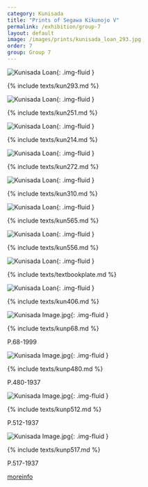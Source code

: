 ```yaml
---
category: Kunisada
title: "Prints of Segawa Kikunojo V"
permalink: /exhibition/group-7
layout: default
image: /images/prints/kunisada_loan_293.jpg
order: 7
group: Group 7
---
```

![Kunisada Loan]({{site.baseurl}}/images/prints/kunisada_loan_293.jpg){: .img-fluid }

{% include texts/kun293.md %}

![Kunisada Loan]({{site.baseurl}}/images/prints/kunisada_loan_251.jpg){: .img-fluid }

{% include texts/kun251.md %}

![Kunisada Loan]({{site.baseurl}}/images/prints/kunisada_loan_214.jpg){: .img-fluid }

{% include texts/kun214.md %}

![Kunisada Loan]({{site.baseurl}}/images/prints/kunisada_loan_272.jpg){: .img-fluid }

{% include texts/kun272.md %}

![Kunisada Loan]({{site.baseurl}}/images/prints/kunisada_loan_310.jpg){: .img-fluid }

{% include texts/kun310.md %}

![Kunisada Loan]({{site.baseurl}}/images/prints/kunisada_loan_565.jpg){: .img-fluid }

{% include texts/kun565.md %}

![Kunisada Loan]({{site.baseurl}}/images/prints/kunisada_loan_556.jpg){: .img-fluid }

{% include texts/kun556.md %}

![Kunisada Loan]({{site.baseurl}}/images/prints/kunisada_loan_book_plate.jpg){: .img-fluid }

{% include texts/textbookplate.md %}

![Kunisada Loan]({{site.baseurl}}/images/prints/kunisada_loan_406.jpg){: .img-fluid }

{% include texts/kun406.md %}

![Kunisada Image.jpg]({{site.baseurl}}/images/prints/p.68-1999.jpg){: .img-fluid }

{% include texts/kunp68.md %}

P.68-1999

![Kunisada Image.jpg]({{site.baseurl}}/images/prints/p.480-1937.jpg){: .img-fluid }

{% include texts/kunp480.md %}

P.480-1937

![Kunisada Image.jpg]({{site.baseurl}}/images/prints/p.512-1937.jpg){: .img-fluid }

{% include texts/kunp512.md %}

P.512-1937

![Kunisada Image.jpg]({{site.baseurl}}/images/prints/p.517-1937.jpg){: .img-fluid }

{% include texts/kunp517.md %}

P.517-1937

[moreinfo](/themes/segawa-kikunojo-V)
